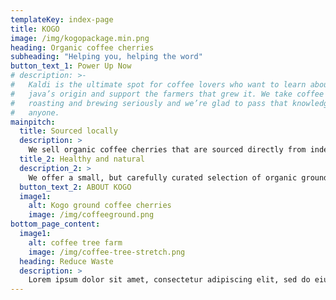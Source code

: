 ```yaml
---
templateKey: index-page
title: KOGO
image: /img/kogopackage.min.png
heading: Organic coffee cherries
subheading: "Helping you, helping the word"
button_text_1: Power Up Now
# description: >-
#   Kaldi is the ultimate spot for coffee lovers who want to learn about their
#   java’s origin and support the farmers that grew it. We take coffee production,
#   roasting and brewing seriously and we’re glad to pass that knowledge to
#   anyone.
mainpitch:
  title: Sourced locally
  description: >
    We sell organic coffee cherries that are sourced directly from independent farmers and farm cooperatives. We’re proud to offer a product grown with great care for the environment and local communities.
  title_2: Healthy and natural
  description_2: >
    We offer a small, but carefully curated selection of organic ground coffee cherries that are naturally sourced. Harness the power of brain-derived neurotropic fact with Kogo and fall in love with its effects.
  button_text_2: ABOUT KOGO
  image1:
    alt: Kogo ground coffee cherries
    image: /img/coffeeground.png
bottom_page_content:
  image1:
    alt: coffee tree farm
    image: /img/coffee-tree-stretch.png
  heading: Reduce Waste
  description: >
    Lorem ipsum dolor sit amet, consectetur adipiscing elit, sed do eiusmod tempor incididunt ut labore et dolore magna aliqua. Lorem ipsum dolor sit amet, consectetur adipiscing elit, sed do eiusmod tempor incididunt ut labore et dolore magna aliqua. Lorem ipsum dolor sit amet, consectetur adipiscing elit, sed do eiusmod tempor incididunt ut labore et dolore magna aliqua. Lorem ipsum dolor sit amet, consectetur adipiscing elit, sed do eiusmod tempor incididunt ut labore et dolore magna aliqua.
---
```

